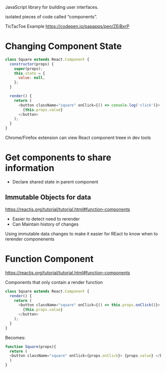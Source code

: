 JavaScript library for building user interfaces.

isolated pieces of code called “components”.

TicTacToe Example
https://codepen.io/papapps/pen/ZEjBxrP

# Changing Component State

```js
class Square extends React.Component {
  constructor(props) {
    super(props);
    this.state = {
      value: null,
    };
  }

  render() {
    return (
      <button className="square" onClick={() => console.log('click')}>
        {this.props.value}
      </button>
    );
  }
}
```

Chrome/Firefox extension can view React component treee in dev tools

# Get components to share information
- Declare shared state in parent component

## Immutable Objects for data
https://reactjs.org/tutorial/tutorial.html#function-components
- Easier to detect need to rerender
- Can Maintain history of changes

Using immutable data changes to make it easier for REact to know when to rerender componenents


# Function Component
https://reactjs.org/tutorial/tutorial.html#function-components

Components that only contain a render function

```js
class Square extends React.Component {
  render() {
    return (
      <button className="square" onClick={() => this.props.onClick()}>
        {this.props.value}
      </button>
    );
  }
}
```

Becomes:
```js
function Square(props){
  return (
  <button className="square" onClick={props.onClick}> {props.value} </button>
  )
}
```


